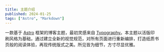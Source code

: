 ```yaml
---
title: 主题介绍
published: 2024-01-25
tags: ["Astro", "Markdown"]
---
```


一款基于 <a href="https://astro.build/">Astro</a> 框架的博客主题，最初灵感来自 <a href="https://astro-theme-typography.vercel.app/">Typography</a>。本主题以活版印刷风格为基础，通过建立全新的视觉规范，对所有页面进行重新编排，打造纸质书页般的阅读体验，再现传统版式之美。所见皆为细节，方寸尽显优雅。
